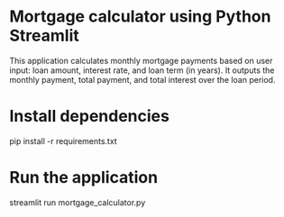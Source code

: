 # Mortgage calculator using Python Streamlit
This application calculates monthly mortgage payments based on user input: loan amount, interest rate, and loan term (in years). It outputs the monthly payment, total payment, and total interest over the loan period.

# Install dependencies
pip install -r requirements.txt

# Run the application
streamlit run mortgage_calculator.py


